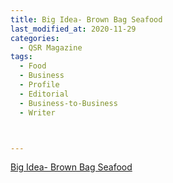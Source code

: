 ```yaml
---
title: Big Idea- Brown Bag Seafood
last_modified_at: 2020-11-29
categories:
  - QSR Magazine
tags:
  - Food
  - Business
  - Profile
  - Editorial 
  - Business-to-Business
  - Writer



---
```




[Big Idea- Brown Bag Seafood](http://www.ourdigitalmags.com/publication/?i=583668&ver=html5&p=47)
